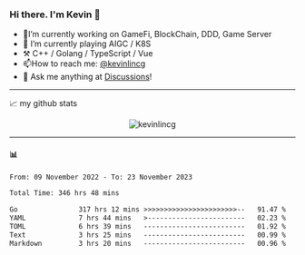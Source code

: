 ### Hi there. I'm Kevin 👋

- 🔭I’m currently working on GameFi, BlockChain, DDD, Game Server
- 🌱 I’m currently playing AIGC / K8S
-   :hammer_and_pick: C++ / Golang / TypeScript / Vue
- 📫How to reach me: [@kevinlincg](https://twitter.com/kevinlincg) 
-   :thought_balloon: Ask me anything at [Discussions](https://github.com/kevinlincg/kevinlincg/discussions/new)!

---

📈 my github stats

<p align="center"> <img src="https://github-readme-stats-ouuan.vercel.app/api?username=kevinlincg&theme=dark&show_icons=true&count_private=true" alt="kevinlincg" />

---

#### :bar_chart: 

<!--START_SECTION:waka-->

```txt
From: 09 November 2022 - To: 23 November 2023

Total Time: 346 hrs 48 mins

Go               317 hrs 12 mins >>>>>>>>>>>>>>>>>>>>>>>--   91.47 %
YAML             7 hrs 44 mins   >------------------------   02.23 %
TOML             6 hrs 39 mins   -------------------------   01.92 %
Text             3 hrs 25 mins   -------------------------   00.99 %
Markdown         3 hrs 20 mins   -------------------------   00.96 %
```

<!--END_SECTION:waka-->
